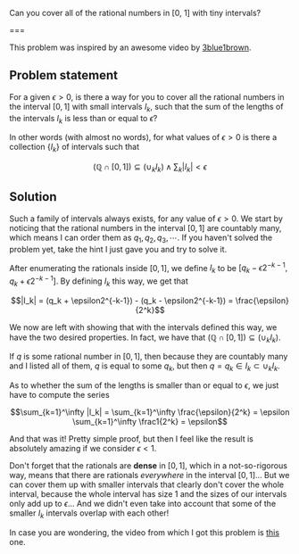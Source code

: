 Can you cover all of the rational numbers in [0, 1] with tiny intervals?

===

This problem was inspired by an awesome video by [3blue1brown](https://www.youtube.com/channel/UCYO_jab_esuFRV4b17AJtAw).


## Problem statement

For a given $\epsilon > 0$, is there a way for you to cover all the rational numbers in the interval $[0, 1]$ with small intervals $I_k$, such that the sum of the lengths of the intervals $I_k$ is less than or equal to $\epsilon$?

In other words (with almost no words), for what values of $\epsilon > 0$ is there a collection $\{I_k\}$ of intervals such that

$$\left(\mathbb{Q}\cap [0,1]\right) \subseteq \left(\cup_k I_k \right) \wedge \sum_k |I_k| < \epsilon$$


## Solution

Such a family of intervals always exists, for any value of $\epsilon > 0$.
We start by noticing that the rational numbers in the interval $[0, 1]$ are countably many, which means I can order them as $q_1, q_2, q_3, \cdots$.
If you haven't solved the problem yet, take the hint I just gave you and try to solve it.

After enumerating the rationals inside $[0, 1]$, we define $I_k$ to be $[q_k - \epsilon2^{-k-1}, q_k + \epsilon2^{-k-1}]$.
By defining $I_k$ this way, we get that

$$|I_k| = (q_k + \epsilon2^{-k-1}) - (q_k - \epsilon2^{-k-1}) = \frac{\epsilon}{2^k}$$

We now are left with showing that with the intervals defined this way, we have the two desired properties.
In fact, we have that $\left(\mathbb{Q}\cap [0,1]\right) \subseteq \left(\cup_k I_k \right)$.

If $q$ is some rational number in $[0, 1]$, then because they are countably many and I listed all of them, $q$ is equal to some $q_k$, but then $q = q_k \in I_k \subset \cup_k I_k$.

As to whether the sum of the lengths is smaller than or equal to $\epsilon$, we just have to compute the series

$$\sum_{k=1}^\infty |I_k| = \sum_{k=1}^\infty \frac{\epsilon}{2^k} = \epsilon \sum_{k=1}^\infty \frac1{2^k} = \epsilon$$

And that was it!
Pretty simple proof, but then I feel like the result is absolutely amazing if we consider $\epsilon < 1$.

Don't forget that the rationals are **dense** in $[0, 1]$, which in a not-so-rigorous way, means that there are rationals _everywhere_ in the interval $[0, 1]$...
But we can cover them up with smaller intervals that clearly don't cover the whole interval, because the whole interval has size $1$ and the sizes of our intervals only add up to $\epsilon$...
And we didn't even take into account that some of the smaller $I_k$ intervals overlap with each other!

In case you are wondering, the video from which I got this problem is [this](https://www.youtube.com/watch?v=cyW5z-M2yzw) one.
